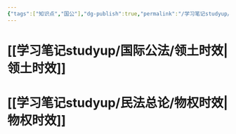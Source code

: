 ```yaml
---
{"tags":["知识点","国公"],"dg-publish":true,"permalink":"/学习笔记studyup/知识点/时效/","dgPassFrontmatter":true,"created":"2024-11-12T11:54:34.343+08:00","updated":"2024-11-12T11:56:15.480+08:00"}
---
```


# [[学习笔记studyup/国际公法/领土时效\|领土时效]]
# [[学习笔记studyup/民法总论/物权时效\|物权时效]]